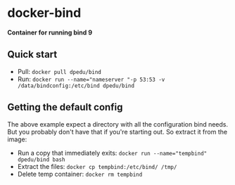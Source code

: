 docker-bind
===========
**Container for running bind 9**

Quick start
-----------

* Pull: `docker pull dpedu/bind`
* Run: `docker run --name="nameserver "-p 53:53 -v /data/bindconfig:/etc/bind dpedu/bind`

Getting the default config
--------------------------

The above example expect a directory with all the configuration bind needs. But you probably
don't have that if you're starting out. So extract it from the image:

* Run a copy that immediately exits: `docker run --name="tempbind" dpedu/bind bash`
* Extract the files: `docker cp tempbind:/etc/bind/ /tmp/`
* Delete temp container: `docker rm tempbind`
